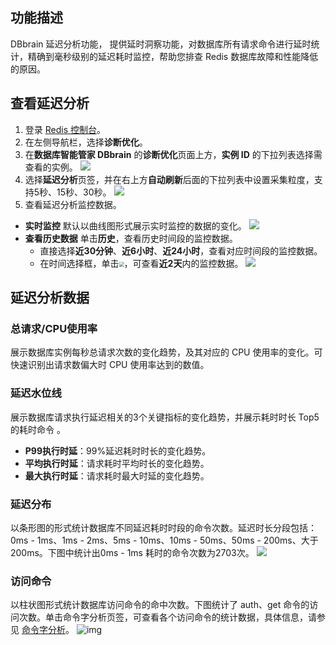 ## 功能描述

DBbrain 延迟分析功能， 提供延时洞察功能，对数据库所有请求命令进行延时统计，精确到毫秒级别的延迟耗时监控，帮助您排查 Redis 数据库故障和性能降低的原因。 

## 查看延迟分析

1. 登录 [Redis 控制台](https://console.cloud.tencent.com/redis)。
2. 在左侧导航栏，选择**诊断优化**。
3. 在**数据库智能管家 DBbrain** 的**诊断优化**页面上方，**实例 ID** 的下拉列表选择需查看的实例。
![](https://qcloudimg.tencent-cloud.cn/raw/5d11f281fb3657cffeb594662ee8085f.png)
4. 选择**延迟分析**页签，并在右上方**自动刷新**后面的下拉列表中设置采集粒度，支持5秒、15秒、30秒。
![](https://qcloudimg.tencent-cloud.cn/raw/032e45793c3ddd50fb45fa49adc89bac.png)
5. 查看延迟分析监控数据。
 - **实时监控**
默认以曲线图形式展示实时监控的数据的变化。
![](https://qcloudimg.tencent-cloud.cn/raw/652e0a96fc72c29078739872aba54281.png)
 - **查看历史数据**
单击**历史**，查看历史时间段的监控数据。
    - 直接选择**近30分钟**、**近6小时**、**近24小时**，查看对应时间段的监控数据。
    - 在时间选择框，单击<img src="https://qcloudimg.tencent-cloud.cn/raw/a1438740099d1baedaf57020fb2e397b.png" style="zoom: 50%;" />，可查看**近2天**内的监控数据。
![](https://qcloudimg.tencent-cloud.cn/raw/45013eea0c735a177470fe281ed0cb1e.png)

## 延迟分析数据
### 总请求/CPU使用率
展示数据库实例每秒总请求次数的变化趋势，及其对应的 CPU 使用率的变化。可快速识别出请求数偏大时 CPU 使用率达到的数值。

### 延迟水位线
展示数据库请求执行延迟相关的3个关键指标的变化趋势，并展示耗时时长 Top5 的耗时命令 。
- **P99执行时延**：99%延迟耗时时长的变化趋势。
- **平均执行时延**：请求耗时平均时长的变化趋势。
- **最大执行时延**：请求耗时最大时延的变化趋势。

### 延迟分布
以条形图的形式统计数据库不同延迟耗时时段的命令次数。延迟时长分段包括：0ms - 1ms、1ms - 2ms、5ms - 10ms、10ms - 50ms、50ms - 200ms、大于200ms。下图中统计出0ms - 1ms 耗时的命令次数为2703次。
![](https://qcloudimg.tencent-cloud.cn/raw/ddeb68a41ac08b8a9da85bf008653da3.png)

### 访问命令
以柱状图形式统计数据库访问命令的命中次数。下图统计了 auth、get 命令的访问次数。单击命令字分析页签，可查看各个访问命令的统计数据，具体信息，请参见 [命令字分析](https://cloud.tencent.com/document/product/239/73547)。
![img](https://main.qcloudimg.com/raw/df300a7e9016c57a6207eef604ee6a34.png)

